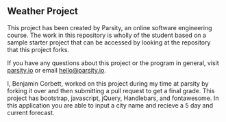 ## Weather Project

This project has been created by Parsity, an online software engineering course. The work in this repository is wholly of the student based on a sample starter project that can be accessed by looking at the repository that this project forks.

If you have any questions about this project or the program in general, visit [parsity.io](https://parsity.io/) or email hello@parsity.io.

I, Benjamin Corbett, worked on this project during my time at parsity by forking it over and then submitting a pull request to get a final grade.
This project has bootstrap, javascript, jQuery, Handlebars, and fontawesome.  In this application you are able to input a city name and recieve a 5 day and current forecast.

